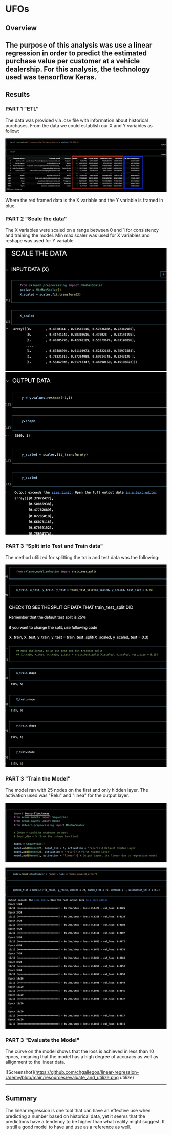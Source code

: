 # UFOs
## Overview

The purpose of this analysis was use a linear regression in order to predict the estimated purchase value per customer at a vehicle dealership. For this analysis, the technology used was tensorflow Keras.
----
## Results
### PART 1 "ETL"

The data was provided via .csv file with information about historical purchases. From the data we could establish our X and Y variables as follow:

![Screenshot](https://github.com/chgallegos/linear-regression-Udemy/blob/main/resources/dataframe.png)

Where the red framed data is the X variable and the Y variable is framed in blue.

### PART 2 "Scale the data"

The X variables were scaled on a range between 0 and 1 for consistency and training the model. Min  max scaler was used for X variables and reshape was used for Y variable

![Screenshot](https://github.com/chgallegos/linear-regression-Udemy/blob/main/resources/x_scaled.png)
![Screenshot](https://github.com/chgallegos/linear-regression-Udemy/blob/main/resources/y_scaled.png)


### PART 3 "Split into Test and Train data"

The method utilized for splitting the train and test data was the following:

![Screenshot](https://github.com/chgallegos/linear-regression-Udemy/blob/main/resources/split.png)


### PART 3 "Train the Model"

The model ran with 25 nodes on the first and only hidden layer. The activation used was "Relu" and "linea" for the output layer.


![Screenshot](https://github.com/chgallegos/linear-regression-Udemy/blob/main/resources/regression_model.png)

![Screenshot](https://github.com/chgallegos/linear-regression-Udemy/blob/main/resources/fit_%20model.png)

### PART 3 "Evaluate the Model"

The curve on the model shows that the loss is achieved in less than 10 epocs, meaning that the model has a high degree of accuracy as well as allignment to the linear data.

![Screenshot](https://github.com/chgallegos/linear-regression-Udemy/blob/main/resources/evaluate_and_utilize.png utilize)

----
## Summary 

The linear regression is one tool that can have an effective use when predicting a number based on historical data, yet it seems that the predictions have a tendency to be higher than what reality might suggest. It is still a good model to have and use as a reference as well.



